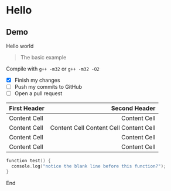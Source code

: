 # Hello
## Demo

Hello world
> The basic example

Compile with `g++ -m32` or `g++ -m32 -O2`

- [x] Finish my changes
- [ ] Push my commits to GitHub
- [ ] Open a pull request

| First Header  | Second Header |
| :---- | ----: |
| Content Cell  | Content Cell  |
| Content Cell  | Content Cell Content Cell Content Cell |
| Content Cell  | Content Cell  |
| Content Cell  | Content Cell  |

```C++
function test() {
  console.log("notice the blank line before this function?");
}
```
End

